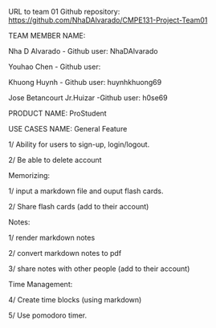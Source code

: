 URL to team 01 Github repository: https://github.com/NhaDAlvarado/CMPE131-Project-Team01

TEAM MEMBER NAME:

Nha D Alvarado - Github user: NhaDAlvarado

Youhao Chen 	- Github user: 

Khuong Huynh   - Github user: huynhkhuong69

Jose Betancourt Jr.Huizar -Github user: h0se69

PRODUCT NAME: ProStudent

USE CASES NAME:
 General Feature

1/ Ability for users to sign-up, login/logout.

2/ Be able to delete account

 Memorizing: 

1/ input a markdown file and ouput flash cards.

2/ Share flash cards (add to their account)

Notes:

1/ render markdown notes

2/ convert markdown notes to pdf

3/ share notes with other people (add to their account)

Time Management:

4/ Create time blocks (using markdown)

5/ Use pomodoro timer.
